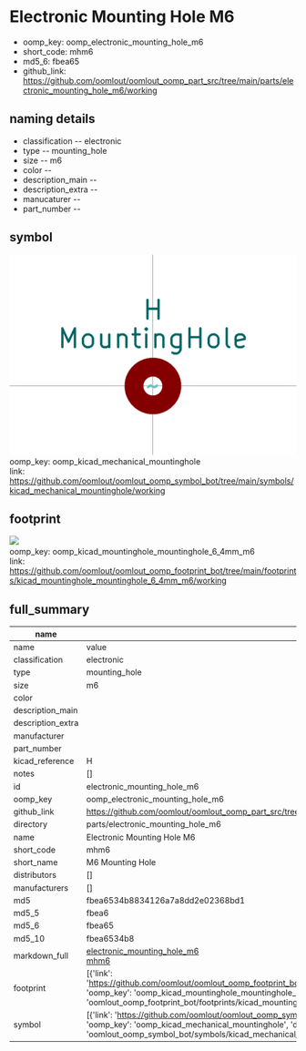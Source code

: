 # Electronic Mounting Hole M6

  
* oomp_key: oomp_electronic_mounting_hole_m6 
* short_code: mhm6
* md5_6: fbea65  
* github_link: https://github.com/oomlout/oomlout_oomp_part_src/tree/main/parts/electronic_mounting_hole_m6/working  
## naming details
* classification -- electronic
* type -- mounting_hole
* size -- m6
* color -- 
* description_main -- 
* description_extra -- 
* manucaturer -- 
* part_number -- 



## symbol

![](symbol/0/working/working_600.png)  
oomp_key: oomp_kicad_mechanical_mountinghole  
link: https://github.com/oomlout/oomlout_oomp_symbol_bot/tree/main/symbols/kicad_mechanical_mountinghole/working  

## footprint

![](footprint/0/working/working_600.png)  
oomp_key: oomp_kicad_mountinghole_mountinghole_6_4mm_m6  
link: https://github.com/oomlout/oomlout_oomp_footprint_bot/tree/main/footprints/kicad_mountinghole_mountinghole_6_4mm_m6/working  

## full_summary
| name | value | 
| --- | --- | 
| name | value | 
| classification | electronic | 
| type | mounting_hole | 
| size | m6 | 
| color |  | 
| description_main |  | 
| description_extra |  | 
| manufacturer |  | 
| part_number |  | 
| kicad_reference | H | 
| notes | [] | 
| id | electronic_mounting_hole_m6 | 
| oomp_key | oomp_electronic_mounting_hole_m6 | 
| github_link | https://github.com/oomlout/oomlout_oomp_part_src/tree/main/parts/electronic_mounting_hole_m6/working | 
| directory | parts/electronic_mounting_hole_m6 | 
| name | Electronic Mounting Hole M6 | 
| short_code | mhm6 | 
| short_name | M6 Mounting Hole | 
| distributors | [] | 
| manufacturers | [] | 
| md5 | fbea6534b8834126a7a8dd2e02368bd1 | 
| md5_5 | fbea6 | 
| md5_6 | fbea65 | 
| md5_10 | fbea6534b8 | 
| markdown_full | [electronic_mounting_hole_m6](https://github.com/oomlout/oomlout_oomp_part_src/tree/main/parts/electronic_mounting_hole_m6/working)<br>[mhm6](https://github.com/oomlout/oomlout_oomp_part_src/tree/main/parts/electronic_mounting_hole_m6/working)<br> | 
| footprint | [{'link': 'https://github.com/oomlout/oomlout_oomp_footprint_bot/tree/main/foootprntss/kicad_mountinghole_mountinghole_6_4mm_m6', 'oomp_key': 'oomp_kicad_mountinghole_mountinghole_6_4mm_m6', 'directory': 'oomlout_oomp_footprint_bot/footprints/kicad_mountinghole_mountinghole_6_4mm_m6//working/working.kicad_mod'}] | 
| symbol | [{'link': 'https://github.com/oomlout/oomlout_oomp_symbol_bot/tree/main/symbols/kicad_mechanical_mountinghole', 'oomp_key': 'oomp_kicad_mechanical_mountinghole', 'directory': 'oomlout_oomp_symbol_bot/symbols/kicad_mechanical_mountinghole//working/working.kicad_sym'}] | 
